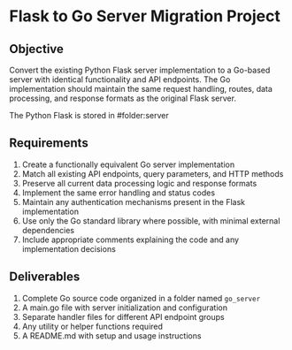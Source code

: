 # Flask to Go Server Migration Project

## Objective

Convert the existing Python Flask server implementation to a Go-based server with identical functionality and API endpoints. The Go implementation should maintain the same request handling, routes, data processing, and response formats as the original Flask server.

The Python Flask is stored in #folder:server 

## Requirements
1. Create a functionally equivalent Go server implementation
2. Match all existing API endpoints, query parameters, and HTTP methods
3. Preserve all current data processing logic and response formats
4. Implement the same error handling and status codes
5. Maintain any authentication mechanisms present in the Flask implementation
6. Use only the Go standard library where possible, with minimal external dependencies
7. Include appropriate comments explaining the code and any implementation decisions

## Deliverables
1. Complete Go source code organized in a folder named `go_server`
2. A main.go file with server initialization and configuration
3. Separate handler files for different API endpoint groups
4. Any utility or helper functions required
5. A README.md with setup and usage instructions

